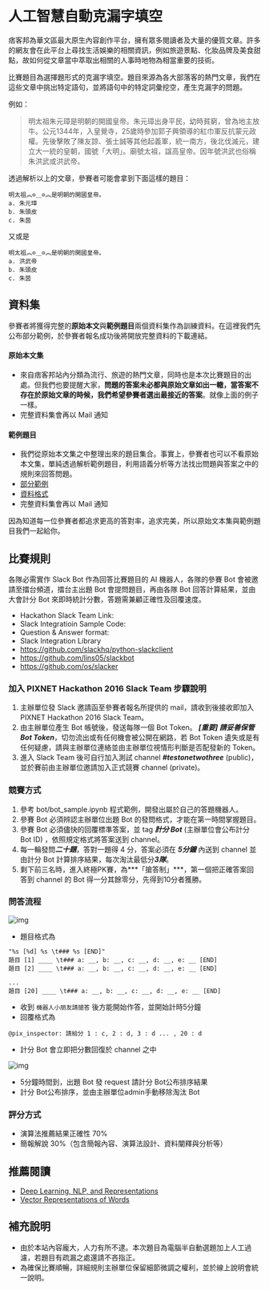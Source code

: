 # 人工智慧自動克漏字填空

痞客邦為華文區最大原生內容創作平台，擁有眾多閱讀者及大量的優質文章。許多的網友會在此平台上尋找生活娛樂的相關資訊，例如旅遊景點、化妝品牌及美食甜點，故如何從文章當中萃取出相關的人事時地物為相當重要的技術。  
  
比賽題目為選擇題形式的克漏字填空。題目來源為各大部落客的熱門文章，我們在這些文章中挑出特定語句，並將語句中的特定詞彙挖空，產生克漏字的問題。

例如：  
>明太祖朱元璋是明朝的開國皇帝。朱元璋出身平民，幼時貧窮，曾為地主放牛。公元1344年，入皇覺寺，25歲時參加郭子興領導的紅巾軍反抗蒙元政權。先後擊敗了陳友諒、張士誠等其他起義軍，統一南方，後北伐滅元，建立大一統的皇朝，國號「大明」。廟號太祖，諡高皇帝。因年號洪武也俗稱朱洪武或洪武帝。

透過解析以上的文章，參賽者可能會拿到下面這樣的題目：  

```
明太祖︽⊙＿⊙︽是明朝的開國皇帝。  
a. 朱元璋
b. 朱頭皮
c. 朱茵
```  
又或是  

```
明太祖︽⊙＿⊙︽是明朝的開國皇帝。  
a. 洪武帝
b. 朱頭皮
c. 朱茵
```

## 資料集
參賽者將獲得完整的**原始本文**與**範例題目**兩個資料集作為訓練資料。在這裡我們先公布部分範例，於參賽者報名成功後將開放完整資料的下載連結。

#### 原始本文集
* 來自痞客邦站內分類為流行、旅遊的熱門文章，同時也是本次比賽題目的出處。但我們也要提醒大家，**問題的答案未必都與原始文章如出一轍，當答案不存在於原始文章的時候，我們希望參賽者選出最接近的答案**。就像上面的例子一樣。
* 完整資料集會再以 Mail 通知

#### 範例題目
* 我們從原始本文集之中整理出來的題目集合。事實上，參賽者也可以不看原始本文集，單純透過解析範例題目，利用語義分析等方法找出問題與答案之中的規則來回答問題。
* [部分範例](./example/question.example)
* [資料格式](./example/question_schema.md)
* 完整資料集會再以 Mail 通知

因為知道每一位參賽者都追求更高的答對率，追求完美，所以原始文本集與範例題目我們一起給你。

## 比賽規則
各隊必需實作 Slack Bot 作為回答比賽題目的 AI 機器人，各隊的參賽 Bot 會被邀請至擂台頻道，擂台主出題 Bot 會提問題目，再由各隊 Bot 回答計算結果，並由大會計分 Bot 來即時統計分數，答題需兼顧正確性及回覆速度。

* Hackathon Slack Team Link: 
* Slack Integratioin Sample Code: 
* Question & Answer format:
* Slack Integration Library
 * https://github.com/slackhq/python-slackclient
 * https://github.com/lins05/slackbot
 * https://github.com/os/slacker

### 加入 PIXNET Hackathon 2016 Slack Team 步驟說明

1. 主辦單位發 Slack 邀請函至參賽者報名所提供的 mail，請收到後接收即加入 PIXNET Hackathon 2016 Slack Team。
2. 由主辦單位產生 Bot 帳號後，發送每隊一個 Bot Token。 ***[重要] 請妥善保管 Bot Token***，切勿流出或有任何機會被公開在網路，若 Bot Token 遺失或是有任何疑慮，請與主辦單位連絡並由主辦單位視情形判斷是否配發新的 Token。
3. 進入 Slack Team 後可自行加入測試 channel ***#testonetwothree*** (public)，並於賽前由主辦單位邀請加入正式競賽 channel (private)。

### 競賽方式

1. 參考 bot/bot_sample.ipynb 程式範例，開發出屬於自己的答題機器人。
2. 參賽 Bot 必須辨認主辦單位出題 Bot 的發問格式，才能在第一時間掌握題目。
3. 參賽 Bot 必須儘快的回覆標準答案，並 tag ***計分 Bot*** (主辦單位會公布計分 Bot ID) ，依照規定格式將答案送到 channel。
4. 每一輪發問***二十題***，答對一題得 4 分，答案必須在 ***5分鐘*** 內送到 channel 並由計分 Bot 計算排序結果，每次淘汰最低分***3隊***。
5. 剩下前三名時，進入終極PK賽，為***「搶答制」***，第一個把正確答案回答到 channel 的 Bot 得一分其餘零分，先得到10分者獲勝。

### 問答流程

![img](https://docs.google.com/drawings/d/1jnMu_XfnvgdL3SWo8I5U3lVFG0Vg55pv5YihXumSWyI/pub?w=480&h=360)

* 題目格式為

```
"%s [%d] %s \t### %s [END]"
題目 [1] ____ \t### a: __, b: __, c: __, d: __, e: __ [END]
題目 [2] ____ \t### a: __, b: __, c: __, d: __, e: __ [END]

...
題目 [20] ____ \t### a: __, b: __, c: __, d: __, e: __ [END]
```

* 收到 `機器人小朋友請搶答` 後方能開始作答，並開始計時5分鐘
* 回覆格式為

```
@pix_inspector: 請給分 1 : c, 2 : d, 3 : d ... , 20 : d
```

* 計分 Bot 會立即把分數回復於 channel 之中

![img](https://docs.google.com/drawings/d/1DGgGnpfEwl_dTdAugig-pB2sfyz50PJqFpJeNf1J4YM/pub?w=480&h=360)

* 5分鐘時間到，出題 Bot 發 request 請計分 Bot公布排序結果
* 計分 Bot公布排序，並由主辦單位admin手動移除淘汰 Bot

### 評分方式

* 演算法推薦結果正確性 70% 
* 簡報解說 30%（包含簡報內容、演算法設計、資料闡釋與分析等）


## 推薦閱讀
* [Deep Learning, NLP, and Representations](http://colah.github.io/posts/2014-07-NLP-RNNs-Representations/)
* [Vector Representations of Words](https://www.tensorflow.org/versions/r0.7/tutorials/word2vec/index.html)


## 補充說明

* 由於本站內容龐大，人力有所不逮。本次題目為電腦半自動選題加上人工過濾，若題目有疏漏之處還請不吝指正。
* 為確保比賽順暢，詳細規則主辦單位保留細節微調之權利，並於線上說明會統一說明。
